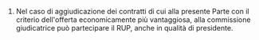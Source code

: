 1. Nel caso di aggiudicazione dei contratti di cui alla presente Parte con il criterio dell'offerta economicamente più vantaggiosa, alla commissione giudicatrice può partecipare il RUP, anche in qualità di presidente.